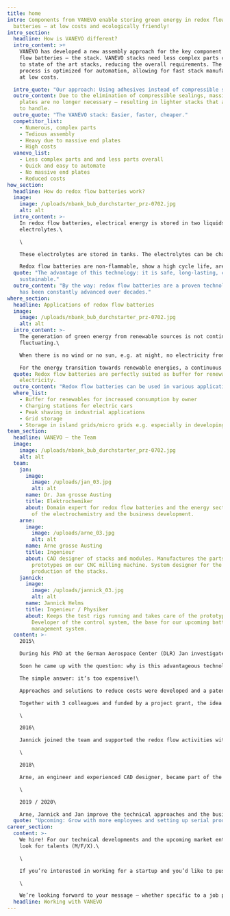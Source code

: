 ```yaml
---
title: home
intro: Components from VANEVO enable storing green energy in redox flow
  batteries – at low costs and ecologically friendly!
intro_section:
  headline: How is VANEVO different?
  intro_content: >+
    VANEVO has developed a new assembly approach for the key component of redox
    flow batteries – the stack. VANEVO stacks need less complex parts compared
    to state of the art stacks, reducing the overall requirements. The assembly
    process is optimized for automation, allowing for fast stack manufacturing
    at low costs.

  intro_quote: "Our approach: Using adhesives instead of compressible sealings."
  outro_content: Due to the elimination of compressible sealings, massive end
    plates are no longer necessary – resulting in lighter stacks that are easier
    to handle.
  outro_quote: "The VANEVO stack: Easier, faster, cheaper."
  competitor_list:
    - Numerous, complex parts
    - Tedious assembly
    - Heavy due to massive end plates
    - High costs
  vanevo_list:
    - Less complex parts and and less parts overall
    - Quick and easy to automate
    - No massive end plates
    - Reduced costs
how_section:
  headline: How do redox flow batteries work?
  image:
    image: /uploads/nbank_bub_durchstarter_prz-0702.jpg
    alt: alt
  intro_content: >-
    In redox flow batteries, electrical energy is stored in two liquids, the
    electrolytes.\

    \

    These electrolytes are stored in tanks. The electrolytes can be charged or discharged by circulation through the stacks.\

    Redox flow batteries are non-flammable, show a high cycle life, are recyclable and offer the lowest levelized costs of storage.
  quote: "The advantage of this technology: it is safe, long-lasting, cheap and
    sustainable."
  outro_content: "By the way: redox flow batteries are a proven technology which
    has been constantly advanced over decades."
where_section:
  headline: Applications of redox flow batteries
  image:
    image: /uploads/nbank_bub_durchstarter_prz-0702.jpg
    alt: alt
  intro_content: >-
    The generation of green energy from renewable sources is not continuous but
    fluctuating.\

    When there is no wind or no sun, e.g. at night, no electricity from solar or wind can be generated.\

    For the energy transition towards renewable energies, a continuous and reliable power supply by means of electricity storage is necessary.
  quote: Redox flow batteries are perfectly suited as buffer for renewable
    electricity.
  outro_content: "Redox flow batteries can be used in various applications:"
  where_list:
    - Buffer for renewables for increased consumption by owner
    - Charging stations for electric cars
    - Peak shaving in industrial applications
    - Grid storage
    - Storage in island grids/micro grids e.g. especially in developing countries
team_section:
  headline: VANEVO – the Team
  image:
    image: /uploads/nbank_bub_durchstarter_prz-0702.jpg
    alt: alt
  team:
    jan:
      image:
        image: /uploads/jan_03.jpg
        alt: alt
      name: Dr. Jan grosse Austing
      title: Elektrochemiker
      about: Domain expert for redox flow batteries and the energy sector. In charge
        of the electrochemistry and the business development.
    arne:
      image:
        image: /uploads/arne_03.jpg
        alt: alt
      name: Arne grosse Austing
      title: Ingenieur
      about: CAD designer of stacks and modules. Manufactures the parts for the
        prototypes on our CNC milling machine. System designer for the serial
        production of the stacks.
    jannick:
      image:
        image: /uploads/jannick_03.jpg
        alt: alt
      name: Jannick Helms
      title: Ingenieur / Physiker
      about: Keeps the test rigs running and takes care of the prototype assembly.
        Developer of the control system, the base for our upcoming battery
        management system.
  content: >-
    2015\

    During his PhD at the German Aerospace Center (DLR) Jan investigated redox flow batteries.\

    Soon he came up with the question: why is this advantageous technology not really present in the market?\

    The simple answer: it‘s too expensive!\

    Approaches and solutions to reduce costs were developed and a patent application was filed.\

    Together with 3 colleagues and funded by a project grant, the idea to cut down the costs of redox flow batteries was turned into a business idea.\

    \

    2016\

    Jannick joined the team and supported the redox flow activities within his bachelor thesis.\

    \

    2018\

    Arne, an engineer and experienced CAD designer, became part of the team. The VANEVO GmbH was founded. Purpose of the company: Development and production of components for redox flow batteries.\

    \

    2019 / 2020\

    Arne, Jannick and Jan improve the technical approaches and the business model. Another patent application for an improved production approach was filed.
  quote: "Upcoming: Grow with more employees and setting up serial production!"
career_section:
  content: >-
    We hire! For our technical developments and the upcoming market entry we
    look for talents (M/F/X).\

    \

    If you’re interested in working for a startup and you’d like to push VANEVO forward with your ideas, write us to jobs@vanevo.de!\

    \

    We’re looking forward to your message – whether specific to a job posting or a spontaneous application!
  headline: Working with VANEVO
---
```

